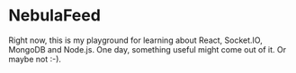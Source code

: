 # NebulaFeed

Right now, this is my playground for learning about React, Socket.IO, MongoDB and Node.js. One day, something useful might come out of it. Or maybe not :-).
